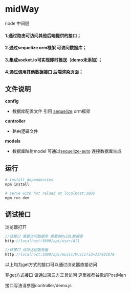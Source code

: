 # midWay
 node 中间层
#### 1.通过路由可访问其他后端提供的接口；
#### 2.通过sequelize orm框架 可访问数据库；
#### 3.集成socket.io可实现即时推送（demo未添加）；
#### 4.通过调用其他数据接口 后端渲染页面；

## 文件说明

**config**

* 数据库配置文件 引用 [sequelize](http://www.nodeclass.com/api/sequelize.html) orm框架

**controller**

* 路由逻辑文件

**models**

* 数据库映射model 可通过[sequelize-auto](https://www.npmjs.com/package/sequelize-auto) 连接数据库生成

## 运行

``` bash
# install dependencies
npm install

# serve with hot reload at localhost:3000
npm run dev
```

## 调试接口

浏览器打开 

``` js
//该接口 需要访问数据库 需要有MySQL数据表
http://localhost:3000/api/user/All

//该接口 访问远程服务器
http://localhost:3000/api/music/Music?id=317921676

```
以上均为get方式的接口可以通过浏览器直接访问 

非get方式接口 请通过第三方工具访问 这里推荐谷歌的PostMan

接口写法请参照controller/demo.js

